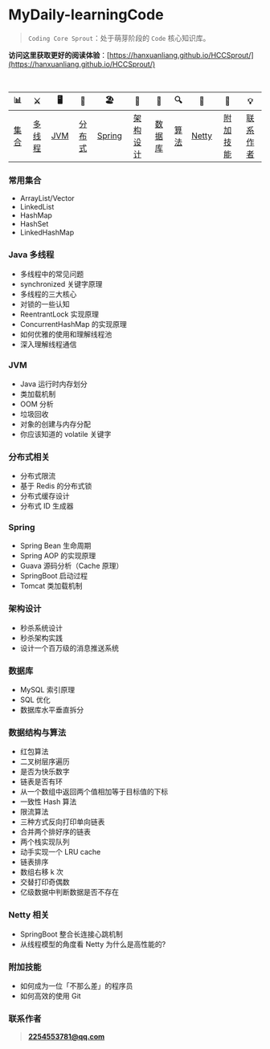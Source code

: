 # MyDaily-learningCode

> `Coding Core Sprout`：处于萌芽阶段的 `Code` 核心知识库。

**访问这里获取更好的阅读体验**：[https://hanxuanliang.github.io/HCCSprout/](https://hanxuanliang.github.io/HCCSprout/)

<br/>

| 📊 |⚔️ | 🖥 | 🚏 | 🏖  | 🌁| 📮 | 🔍 | 🚀 | 🌈 |💡
| :--------: | :---------: | :---------: | :---------: | :---------: | :---------:| :---------: | :-------: | :-------:| :------:|:------:|
| [集合](#常用集合) | [多线程](#java-多线程)|[JVM](#jvm) | [分布式](#分布式相关) |[Spring](#Spring)|[架构设计](#架构设计)| [数据库](#数据库) |[算法](#数据结构与算法)|[Netty](#Netty)| [附加技能](#附加技能)|[联系作者](#联系作者) |

### 常用集合
- ArrayList/Vector
- LinkedList
- HashMap
- HashSet
- LinkedHashMap

### Java 多线程
- 多线程中的常见问题
- synchronized 关键字原理
- 多线程的三大核心
- 对锁的一些认知
- ReentrantLock 实现原理
- ConcurrentHashMap 的实现原理
- 如何优雅的使用和理解线程池
- 深入理解线程通信

### JVM
- Java 运行时内存划分
- 类加载机制
- OOM 分析
- 垃圾回收
- 对象的创建与内存分配
- 你应该知道的 volatile 关键字

### 分布式相关

- 分布式限流
- 基于 Redis 的分布式锁
- 分布式缓存设计
- 分布式 ID 生成器

### Spring

- Spring Bean 生命周期
- Spring AOP 的实现原理
- Guava 源码分析（Cache 原理）
- SpringBoot 启动过程
- Tomcat 类加载机制


### 架构设计
- 秒杀系统设计
- 秒杀架构实践
- 设计一个百万级的消息推送系统

### 数据库

- MySQL 索引原理
- SQL 优化
- 数据库水平垂直拆分

### 数据结构与算法

- 红包算法
- 二叉树层序遍历
- 是否为快乐数字
- 链表是否有环
- 从一个数组中返回两个值相加等于目标值的下标
- 一致性 Hash 算法
- 限流算法
- 三种方式反向打印单向链表
- 合并两个排好序的链表
- 两个栈实现队列
- 动手实现一个 LRU cache
- 链表排序
- 数组右移 k 次
- 交替打印奇偶数
- 亿级数据中判断数据是否不存在 

### Netty 相关

- SpringBoot 整合长连接心跳机制
- 从线程模型的角度看 Netty 为什么是高性能的?

### 附加技能

- 如何成为一位「不那么差」的程序员
- 如何高效的使用 Git


### 联系作者

> **2254553781@qq.com**
